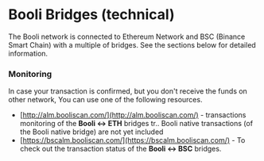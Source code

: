# Booli Bridges \(technical\)

The Booli network is connected to Ethereum Network and BSC \(Binance Smart Chain\) with a multiple of bridges. See the sections below for detailed information.

### Monitoring

In case your transaction is confirmed, but you don't receive the funds on other network, You can use one of the following resources.

* [http://alm.booliscan.com/](http://alm.booliscan.com/) - transactions monitoring of the **Booli &lt;-&gt; ETH** bridges tr.. Booli native transactions \(of the Booli native bridge\) are not yet included
* [https://bscalm.booliscan.com/](https://bscalm.booliscan.com/) - To check out the transaction status of the **Booli &lt;-&gt; BSC** bridges.

